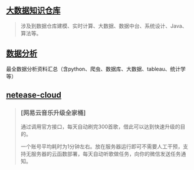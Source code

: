 ## [大数据知识仓库](https://github.com/collabH/bigdata-growth)

> 涉及到数据仓库建模、实时计算、大数据、数据中台、系统设计、Java、算法等。



## [数据分析](https://github.com/hi-weijun/PythonDataScience-Collections)

最全数据分析资料汇总（含python、爬虫、数据库、大数据、tableau、统计学等）



## [netease-cloud](https://github.com/ZainCheung/netease-cloud)

> ### [网易云音乐升级全家桶] 
>
> 通过调用官方接口，每天自动刷完300首歌，借此可以达到快速升级的目的。
>
> 一个账号平均耗时为1分钟左右。放在服务器运行即可不需要人工干预，支持无服务器的云函数部署，每天自动听歌做任务，向你的微信发送任务通知。

